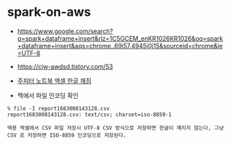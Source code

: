 # spark-on-aws



* https://www.google.com/search?q=spark+dataframe+insert&rlz=1C5GCEM_enKR1026KR1026&oq=spark+dataframe+insert&aqs=chrome..69i57.4945j0j15&sourceid=chrome&ie=UTF-8


* https://cjw-awdsd.tistory.com/53


* [주피터 노트북 엑셀 한글 깨짐](https://todaysdata.tistory.com/5)

* 맥에서 파일 인코딩 확인

```
% file -I report1683008143128.csv
report1683008143128.csv: text/csv; charset=iso-8859-1
```

```
맥용 엑셀에서 CSV 파일 저장시 UTF-8 CSV 방식으로 저장하면 한글이 꺠지지 않는다, 그냥 CSV 로 저장하면 ISO-8859 인코딩으로 저장된다. 
```
